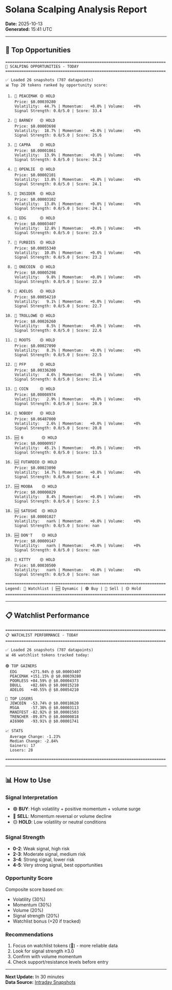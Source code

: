 # Solana Scalping Analysis Report
**Date:** 2025-10-13  
**Generated:** 15:41 UTC

---

## 🎯 Top Opportunities

```
======================================================================
🎯 SCALPING OPPORTUNITIES - TODAY
======================================================================

✅ Loaded 26 snapshots (787 datapoints)
📊 Top 20 tokens ranked by opportunity score:

 1. 📌 PEACEMAK 🟡 HOLD
    Price: $0.00039280
    Volatility:  44.7% | Momentum:   +0.0% | Volume:    +0%
    Signal Strength: 0.0/5.0 | Score: 33.4

 2. 📌 BARNEY   🟡 HOLD
    Price: $0.00003698
    Volatility:  18.7% | Momentum:   +0.0% | Volume:    +0%
    Signal Strength: 0.0/5.0 | Score: 25.6

 3. 📌 CAPRA    🟡 HOLD
    Price: $0.00001861
    Volatility:  13.9% | Momentum:   +0.0% | Volume:    +0%
    Signal Strength: 0.0/5.0 | Score: 24.2

 4. 📌 OPENLIE  🟡 HOLD
    Price: $0.00002101
    Volatility:  13.8% | Momentum:   +0.0% | Volume:    +0%
    Signal Strength: 0.0/5.0 | Score: 24.1

 5. 📌 INSIDER  🟡 HOLD
    Price: $0.00003102
    Volatility:  13.8% | Momentum:   +0.0% | Volume:    +0%
    Signal Strength: 0.0/5.0 | Score: 24.1

 6. 📌 EDG      🟡 HOLD
    Price: $0.00003407
    Volatility:  12.8% | Momentum:   +0.0% | Volume:    +0%
    Signal Strength: 0.0/5.0 | Score: 23.9

 7. 📌 FURBIES  🟡 HOLD
    Price: $0.00055340
    Volatility:  10.8% | Momentum:   +0.0% | Volume:    +0%
    Signal Strength: 0.0/5.0 | Score: 23.2

 8. 📌 ONECOIN  🟡 HOLD
    Price: $0.00005298
    Volatility:   9.8% | Momentum:   +0.0% | Volume:    +0%
    Signal Strength: 0.0/5.0 | Score: 22.9

 9. 📌 ADELOS   🟡 HOLD
    Price: $0.00054210
    Volatility:   9.1% | Momentum:   +0.0% | Volume:    +0%
    Signal Strength: 0.0/5.0 | Score: 22.7

10. 📌 TROLLOWE 🟡 HOLD
    Price: $0.00026260
    Volatility:   8.5% | Momentum:   +0.0% | Volume:    +0%
    Signal Strength: 0.0/5.0 | Score: 22.6

11. 📌 ROOTS    🟡 HOLD
    Price: $0.00027090
    Volatility:   8.3% | Momentum:   +0.0% | Volume:    +0%
    Signal Strength: 0.0/5.0 | Score: 22.5

12. 📌 PFP      🟡 HOLD
    Price: $0.00336200
    Volatility:   4.6% | Momentum:   +0.0% | Volume:    +0%
    Signal Strength: 0.0/5.0 | Score: 21.4

13. 📌 COIN     🟡 HOLD
    Price: $0.00008974
    Volatility:   2.9% | Momentum:   +0.0% | Volume:    +0%
    Signal Strength: 0.0/5.0 | Score: 20.9

14. 📌 NOBODY   🟡 HOLD
    Price: $0.06487000
    Volatility:   2.6% | Momentum:   +0.0% | Volume:    +0%
    Signal Strength: 0.0/5.0 | Score: 20.8

15. 🆕 6        🟡 HOLD
    Price: $0.00000957
    Volatility:  45.1% | Momentum:   +0.0% | Volume:    +0%
    Signal Strength: 0.0/5.0 | Score: 13.5

16. 🆕 FUTARDIO 🟡 HOLD
    Price: $0.00023090
    Volatility:  14.7% | Momentum:   +0.0% | Volume:    +0%
    Signal Strength: 0.0/5.0 | Score: 4.4

17. 🆕 MOOBA    🟡 HOLD
    Price: $0.00000829
    Volatility:   8.4% | Momentum:   +0.0% | Volume:    +0%
    Signal Strength: 0.0/5.0 | Score: 2.5

18. 🆕 SATOSHI  🟡 HOLD
    Price: $0.00001027
    Volatility:   nan% | Momentum:   +0.0% | Volume:    +0%
    Signal Strength: 0.0/5.0 | Score: nan

19. 🆕 DON'T    🟡 HOLD
    Price: $0.00009147
    Volatility:   nan% | Momentum:   +0.0% | Volume:    +0%
    Signal Strength: 0.0/5.0 | Score: nan

20. 📌 KITTY    🟡 HOLD
    Price: $0.00030500
    Volatility:   nan% | Momentum:   +0.0% | Volume:    +0%
    Signal Strength: 0.0/5.0 | Score: nan

======================================================================
Legend: 📌 Watchlist | 🆕 Dynamic | 🟢 Buy | 🔴 Sell | 🟡 Hold
======================================================================
```


---

## 📋 Watchlist Performance

```
======================================================================
📋 WATCHLIST PERFORMANCE - TODAY
======================================================================

✅ Loaded 26 snapshots (787 datapoints)
📊 46 watchlist tokens tracked today:

🟢 TOP GAINERS
  EDG      +271.94% @ $0.00003407
  PEACEMAK +151.15% @ $0.00039280
  POORLESS +84.59% @ $0.00004373
  DBULL    +82.66% @ $0.00015210
  ADELOS   +40.55% @ $0.00054210

🔴 TOP LOSERS
  JEWCOIN  -53.74% @ $0.00018620
  MSGA     -57.30% @ $0.00003113
  MANIFEST -82.92% @ $0.00001503
  TRENCHER -89.07% @ $0.00000818
  AI6900   -93.91% @ $0.00001741

📈 STATS
  Average Change: -1.23%
  Median Change: -2.84%
  Gainers: 17
  Losers: 28

======================================================================
```

---

## 📊 How to Use

### Signal Interpretation
- 🟢 **BUY**: High volatility + positive momentum + volume surge
- 🔴 **SELL**: Momentum reversal or volume decline
- 🟡 **HOLD**: Low volatility or neutral conditions

### Signal Strength
- **0-2**: Weak signal, high risk
- **2-3**: Moderate signal, medium risk
- **3-4**: Strong signal, lower risk
- **4-5**: Very strong signal, best opportunities

### Opportunity Score
Composite score based on:
- Volatility (30%)
- Momentum (30%)
- Volume (20%)
- Signal strength (20%)
- Watchlist bonus (+20 if tracked)

### Recommendations
1. Focus on watchlist tokens (📌) - more reliable data
2. Look for signal strength ≥3.0
3. Confirm with volume momentum
4. Check support/resistance levels before entry

---

**Next Update:** In 30 minutes  
**Data Source:** [Intraday Snapshots](https://github.com/stelios5791/sol-reports/tree/main/intraday)
